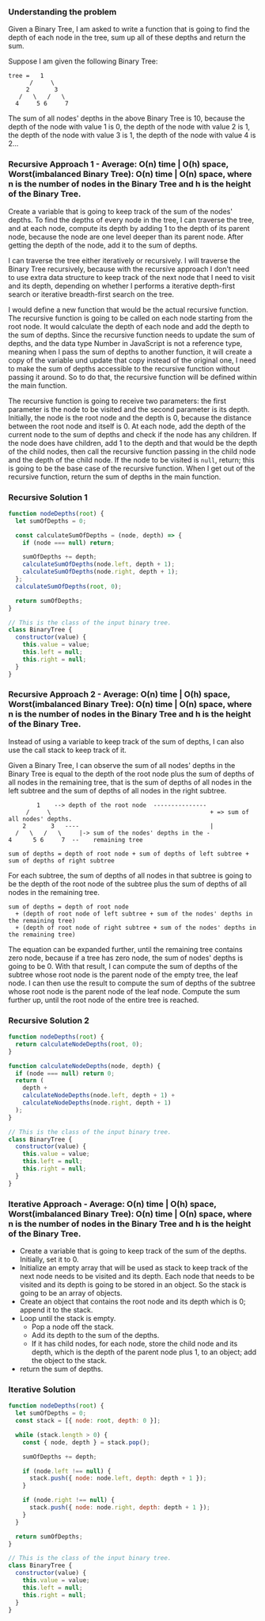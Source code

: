 ### Understanding the problem

Given a Binary Tree, I am asked to write a function that is going to find the depth of each node in the tree, sum up all of these depths and return the sum.

Suppose I am given the following Binary Tree:

```
tree =   1
      /     \
     2       3
   /   \   /   \
  4     5 6     7
```

The sum of all nodes' depths in the above Binary Tree is 10, because the depth of the node with value 1 is 0, the depth of the node with value 2 is 1, the depth of the node with value 3 is 1, the depth of the node with value 4 is 2...

### Recursive Approach 1 - Average: O(n) time | O(h) space, Worst(imbalanced Binary Tree): O(n) time | O(n) space, where n is the number of nodes in the Binary Tree and h is the height of the Binary Tree.

Create a variable that is going to keep track of the sum of the nodes' depths. To find the depths of every node in the tree, I can traverse the tree, and at each node, compute its depth by adding 1 to the depth of its parent node, because the node are one level deeper than its parent node. After getting the depth of the node, add it to the sum of depths.

I can traverse the tree either iteratively or recursively. I will traverse the Binary Tree recursively, because with the recursive approach I don't need to use extra data structure to keep track of the next node that I need to visit and its depth, depending on whether I performs a iterative depth-first search or iterative breadth-first search on the tree.

I would define a new function that would be the actual recursive function. The recursive function is going to be called on each node starting from the root node. It would calculate the depth of each node and add the depth to the sum of depths. Since the recursive function needs to update the sum of depths, and the data type Number in JavaScript is not a reference type, meaning when I pass the sum of depths to another function, it will create a copy of the variable und update that copy instead of the original one, I need to make the sum of depths accessible to the recursive function without passing it around. So to do that, the recursive function will be defined within the main function.

The recursive function is going to receive two parameters: the first parameter is the node to be visited and the second parameter is its depth. Initially, the node is the root node and the depth is 0, because the distance between the root node and itself is 0. At each node, add the depth of the current node to the sum of depths and check if the node has any children. If the node does have children, add 1 to the depth and that would be the depth of the child nodes, then call the recursive function passing in the child node and the depth of the child node. If the node to be visited is `null`, return; this is going to be the base case of the recursive function. When I get out of the recursive function, return the sum of depths in the main function.

### Recursive Solution 1

```js
function nodeDepths(root) {
  let sumOfDepths = 0;

  const calculateSumOfDepths = (node, depth) => {
    if (node === null) return;

    sumOfDepths += depth;
    calculateSumOfDepths(node.left, depth + 1);
    calculateSumOfDepths(node.right, depth + 1);
  };
  calculateSumOfDepths(root, 0);

  return sumOfDepths;
}

// This is the class of the input binary tree.
class BinaryTree {
  constructor(value) {
    this.value = value;
    this.left = null;
    this.right = null;
  }
}
```

### Recursive Approach 2 - Average: O(n) time | O(h) space, Worst(imbalanced Binary Tree): O(n) time | O(n) space, where n is the number of nodes in the Binary Tree and h is the height of the Binary Tree.

Instead of using a variable to keep track of the sum of depths, I can also use the call stack to keep track of it.

Given a Binary Tree, I can observe the sum of all nodes' depths in the Binary Tree is equal to the depth of the root node plus the sum of depths of all nodes in the remaining tree, that is the sum of depths of all nodes in the left subtree and the sum of depths of all nodes in the right subtree.

```
        1    --> depth of the root node  ---------------
     /     \                                             + => sum of all nodes' depths.
    2       3   ----                                     |
  /   \   /   \     |-> sum of the nodes' depths in the -
4      5 6     7  --    remaining tree

sum of depths = depth of root node + sum of depths of left subtree + sum of depths of right subtree
```

For each subtree, the sum of depths of all nodes in that subtree is going to be the depth of the root node of the subtree plus the sum of depths of all nodes in the remaining tree.

```
sum of depths = depth of root node
  + (depth of root node of left subtree + sum of the nodes' depths in the remaining tree)
  + (depth of root node of right subtree + sum of the nodes' depths in the remaining tree)
```

The equation can be expanded further, until the remaining tree contains zero node, because if a tree has zero node, the sum of nodes' depths is going to be 0. With that result, I can compute the sum of depths of the subtree whose root node is the parent node of the empty tree, the leaf node. I can then use the result to compute the sum of depths of the subtree whose root node is the parent node of the leaf node. Compute the sum further up, until the root node of the entire tree is reached.

### Recursive Solution 2

```js
function nodeDepths(root) {
  return calculateNodeDepths(root, 0);
}

function calculateNodeDepths(node, depth) {
  if (node === null) return 0;
  return (
    depth +
    calculateNodeDepths(node.left, depth + 1) +
    calculateNodeDepths(node.right, depth + 1)
  );
}

// This is the class of the input binary tree.
class BinaryTree {
  constructor(value) {
    this.value = value;
    this.left = null;
    this.right = null;
  }
}
```

### Iterative Approach - Average: O(n) time | O(h) space, Worst(imbalanced Binary Tree): O(n) time | O(n) space, where n is the number of nodes in the Binary Tree and h is the height of the Binary Tree.

- Create a variable that is going to keep track of the sum of the depths. Initially, set it to 0.
- Initialize an empty array that will be used as stack to keep track of the next node needs to be visited and its depth. Each node that needs to be visited and its depth is going to be stored in an object. So the stack is going to be an array of objects.
- Create an object that contains the root node and its depth which is 0; append it to the stack.
- Loop until the stack is empty.
  - Pop a node off the stack.
  - Add its depth to the sum of the depths.
  - If it has child nodes, for each node, store the child node and its depth, which is the depth of the parent node plus 1, to an object; add the object to the stack.
- return the sum of depths.

### Iterative Solution

```js
function nodeDepths(root) {
  let sumOfDepths = 0;
  const stack = [{ node: root, depth: 0 }];

  while (stack.length > 0) {
    const { node, depth } = stack.pop();

    sumOfDepths += depth;

    if (node.left !== null) {
      stack.push({ node: node.left, depth: depth + 1 });
    }

    if (node.right !== null) {
      stack.push({ node: node.right, depth: depth + 1 });
    }
  }

  return sumOfDepths;
}

// This is the class of the input binary tree.
class BinaryTree {
  constructor(value) {
    this.value = value;
    this.left = null;
    this.right = null;
  }
}
```
